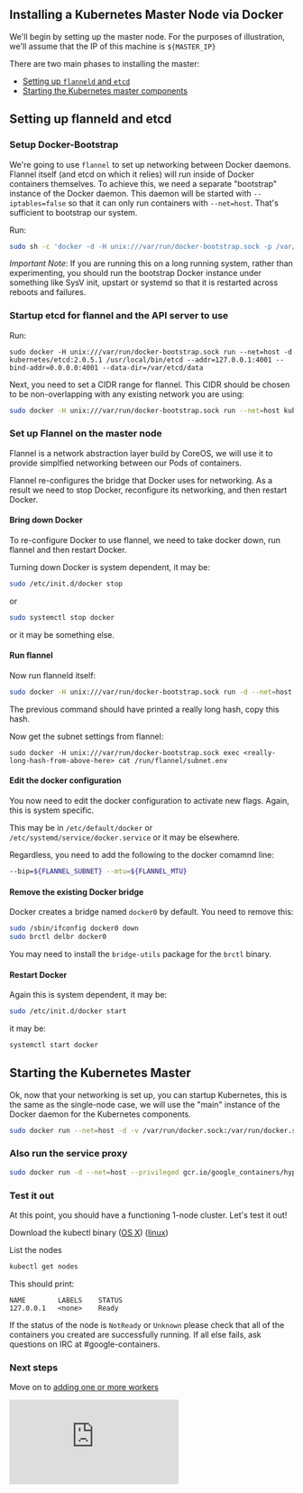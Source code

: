 ## Installing a Kubernetes Master Node via Docker
We'll begin by setting up the master node.  For the purposes of illustration, we'll assume that the IP of this machine is ```${MASTER_IP}```

There are two main phases to installing the master:
   * [Setting up ```flanneld``` and ```etcd```](#setting-up-flanneld-and-etcd)
   * [Starting the Kubernetes master components](#starting-the-kubernetes-master)


## Setting up flanneld and etcd

### Setup Docker-Bootstrap
We're going to use ```flannel``` to set up networking between Docker daemons.  Flannel itself (and etcd on which it relies) will run inside of
Docker containers themselves.  To achieve this, we need a separate "bootstrap" instance of the Docker daemon.  This daemon will be started with
```--iptables=false``` so that it can only run containers with ```--net=host```.  That's sufficient to bootstrap our system.

Run:
```sh
sudo sh -c 'docker -d -H unix:///var/run/docker-bootstrap.sock -p /var/run/docker-bootstrap.pid --iptables=false --ip-masq=false --bridge=none --graph=/var/lib/docker-bootstrap 2> /var/log/docker-bootstrap.log 1> /dev/null &'
```

_Important Note_:
If you are running this on a long running system, rather than experimenting, you should run the bootstrap Docker instance under something like SysV init, upstart or systemd so that it is restarted
across reboots and failures.


### Startup etcd for flannel and the API server to use
Run:
```
sudo docker -H unix:///var/run/docker-bootstrap.sock run --net=host -d kubernetes/etcd:2.0.5.1 /usr/local/bin/etcd --addr=127.0.0.1:4001 --bind-addr=0.0.0.0:4001 --data-dir=/var/etcd/data
```

Next, you need to set a CIDR range for flannel.  This CIDR should be chosen to be non-overlapping with any existing network you are using:

```sh
sudo docker -H unix:///var/run/docker-bootstrap.sock run --net=host kubernetes/etcd:2.0.5.1 etcdctl set /coreos.com/network/config '{ "Network": "10.1.0.0/16" }'
```


### Set up Flannel on the master node
Flannel is a network abstraction layer build by CoreOS, we will use it to provide simplfied networking between our Pods of containers.

Flannel re-configures the bridge that Docker uses for networking.  As a result we need to stop Docker, reconfigure its networking, and then restart Docker.

#### Bring down Docker
To re-configure Docker to use flannel, we need to take docker down, run flannel and then restart Docker.

Turning down Docker is system dependent, it may be:

```sh
sudo /etc/init.d/docker stop
```

or

```sh
sudo systemctl stop docker
```

or it may be something else.

#### Run flannel

Now run flanneld itself:
```sh
sudo docker -H unix:///var/run/docker-bootstrap.sock run -d --net=host --privileged -v /dev/net:/dev/net quay.io/coreos/flannel:0.3.0
```

The previous command should have printed a really long hash, copy this hash.

Now get the subnet settings from flannel:
```
sudo docker -H unix:///var/run/docker-bootstrap.sock exec <really-long-hash-from-above-here> cat /run/flannel/subnet.env
```

#### Edit the docker configuration
You now need to edit the docker configuration to activate new flags.  Again, this is system specific.

This may be in ```/etc/default/docker``` or ```/etc/systemd/service/docker.service``` or it may be elsewhere.

Regardless, you need to add the following to the docker comamnd line:
```sh
--bip=${FLANNEL_SUBNET} --mtu=${FLANNEL_MTU}
```

#### Remove the existing Docker bridge
Docker creates a bridge named ```docker0``` by default.  You need to remove this:

```sh
sudo /sbin/ifconfig docker0 down
sudo brctl delbr docker0
```

You may need to install the ```bridge-utils``` package for the ```brctl``` binary.

#### Restart Docker
Again this is system dependent, it may be:

```sh
sudo /etc/init.d/docker start
```

it may be:
```sh
systemctl start docker
```

## Starting the Kubernetes Master
Ok, now that your networking is set up, you can startup Kubernetes, this is the same as the single-node case, we will use the "main" instance of the Docker daemon for the Kubernetes components.

```sh
sudo docker run --net=host -d -v /var/run/docker.sock:/var/run/docker.sock  gcr.io/google_containers/hyperkube:v0.14.2 /hyperkube kubelet --api_servers=http://localhost:8080 --v=2 --address=0.0.0.0 --enable_server --hostname_override=127.0.0.1 --config=/etc/kubernetes/manifests-multi
```

### Also run the service proxy
```sh
sudo docker run -d --net=host --privileged gcr.io/google_containers/hyperkube:v0.14.2 /hyperkube proxy --master=http://127.0.0.1:8080 --v=2
```

### Test it out
At this point, you should have a functioning 1-node cluster.  Let's test it out!

Download the kubectl binary
([OS X](http://storage.googleapis.com/kubernetes-release/release/v0.14.2/bin/darwin/amd64/kubectl))
([linux](http://storage.googleapis.com/kubernetes-release/release/v0.14.2/bin/linux/amd64/kubectl))

List the nodes

```sh
kubectl get nodes
```

This should print:
```
NAME        LABELS    STATUS
127.0.0.1   <none>    Ready
```

If the status of the node is ```NotReady``` or ```Unknown``` please check that all of the containers you created are successfully running.
If all else fails, ask questions on IRC at #google-containers.


### Next steps
Move on to [adding one or more workers](worker.md)


[![Analytics](https://kubernetes-site.appspot.com/UA-36037335-10/GitHub/docs/getting-started-guides/docker-multinode/master.md?pixel)]()
